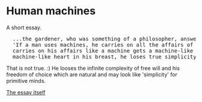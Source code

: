# Human machines
A short essay.
<pre>
  ...the gardener, who was something of a philosopher, answered: "I have heard my teacher say: 
  'If a man uses machines, he carries on all the affairs of life like a machine; whoever 
  carries on his affairs like a machine gets a machine-like heart; and when anyone has a 
  machine-like heart in his breast, he loses true simplicity.'"
</pre>
That is not true. :) He looses the infinite complexity of free will and his freedom of choice which are natural and may look like 'simplicity' for primitive minds.

[The essay itself](https://human-machines.github.io)
